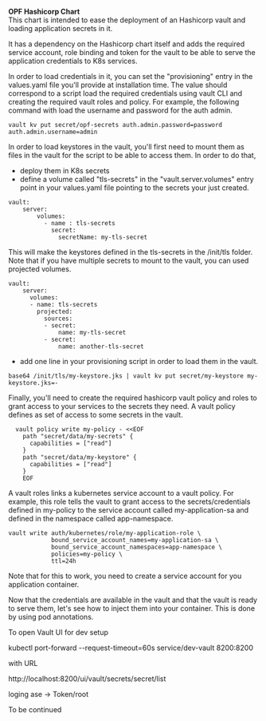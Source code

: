 **OPF Hashicorp Chart**  
This chart is intended to ease the deployment of an Hashicorp vault and loading application secrets in it.

It has a dependency on the Hashicorp chart itself and adds the required service account, role binding and token for the vault to be able to serve the application credentials to K8s services.

In order to load credentials in it, you can set the "provisioning" entry in the values.yaml file you'll provide at installation time. 
The value should correspond to a script load the required credentials using vault CLI and creating the required vault roles and policy.
For example, the following command with load the username and password for the auth admin.  
```
vault kv put secret/opf-secrets auth.admin.password=password auth.admin.username=admin
```

In order to load keystores in the vault, you'll first need to mount them as files in the vault for the script to be able to access them. 
In order to do that, 
* deploy them in K8s secrets
* define a volume called "tls-secrets" in the "vault.server.volumes" entry point in your values.yaml file pointing to the secrets your just created.

```
vault:
    server:
        volumes:
          - name : tls-secrets
            secret:
              secretName: my-tls-secret
```
This will make the keystores defined in the tls-secrets in the /init/tls folder. 
Note that if you have multiple secrets to mount to the vault, you can used projected volumes. 
```
vault:
    server:
      volumes:
      - name: tls-secrets
        projected:
          sources:
          - secret:
              name: my-tls-secret
          - secret:
              name: another-tls-secret
```
* add one line in your provisioning script in order to load them in the vault. 
```
base64 /init/tls/my-keystore.jks | vault kv put secret/my-keystore my-keystore.jks=-
```

Finally, you'll need to create the required hashicorp vault policy and roles to grant access to your services to the secrets they need.
A vault policy defines as set of access to some secrets in the vault. 
```
  vault policy write my-policy - <<EOF
    path "secret/data/my-secrets" {
      capabilities = ["read"]
    }
    path "secret/data/my-keystore" {
      capabilities = ["read"]
    }
    EOF 
```

A vault roles links a kubernetes service account to a vault policy. 
For example, this role tells the vault to grant access to the secrets/credentials defined in my-policy to the service account called my-application-sa and defined in the namespace called app-namespace. 
```
vault write auth/kubernetes/role/my-application-role \
            bound_service_account_names=my-application-sa \
            bound_service_account_namespaces=app-namespace \
            policies=my-policy \
            ttl=24h 
```

Note that for this to work, you need to create a service account for you application container. 

Now that the credentials are available in the vault and that the vault is ready to serve them, let's see how to inject them into your container.
This is done by using pod annotations. 

To open Vault UI for dev setup

kubectl port-forward --request-timeout=60s service/dev-vault 8200:8200

with URL

http://localhost:8200/ui/vault/secrets/secret/list

loging ase -> Token/root

To be continued


 
 

